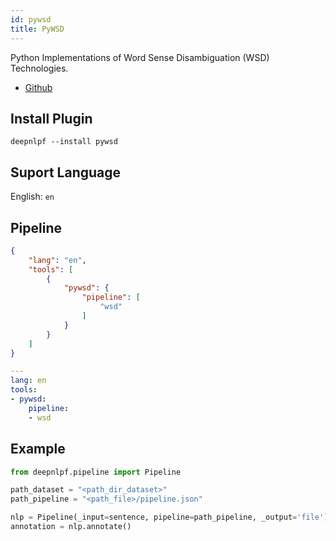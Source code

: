 ```yaml
---
id: pywsd
title: PyWSD
---
```


Python Implementations of Word Sense Disambiguation (WSD) Technologies.

- [Github](https://github.com/alvations/pywsd)

## Install Plugin
```shell
deepnlpf --install pywsd
```

## Suport Language

English: ```en``` <br/>

## Pipeline
<!--DOCUSAURUS_CODE_TABS-->

<!--Json--> 
```json
{
    "lang": "en",
    "tools": [
        {
            "pywsd": {
                "pipeline": [
                    "wsd"
                ]
            }
        }
    ]
}
```

<!--yaml-->
```yaml
---
lang: en
tools:
- pywsd:
    pipeline:
    - wsd

```

<!--END_DOCUSAURUS_CODE_TABS-->

## Example
<!--DOCUSAURUS_CODE_TABS-->
<!--python--> 
```python
from deepnlpf.pipeline import Pipeline

path_dataset = "<path_dir_dataset>"
path_pipeline = "<path_file>/pipeline.json"

nlp = Pipeline(_input=sentence, pipeline=path_pipeline, _output='file')
annotation = nlp.annotate()
```
<!--END_DOCUSAURUS_CODE_TABS-->